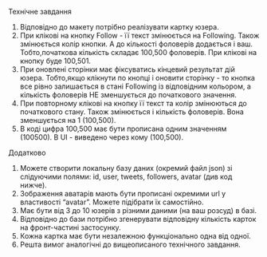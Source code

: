 Технічне завдання
1. Відповідно до макету потрібно реалізувати картку юзера.
2. При клікові на кнопку Follow - її текст змінюється на Following. Також
   змінюється колір кнопки. А до кількості фоловерів додається і ваш.
   Тобто,початкова кількість складає 100,500 фоловерів. При клікові на кнопку
   буде 100,501.
3. При оновлені сторінки має фіксуватись кінцевий результат дій юзера.
   Тобто,якщо клікнути по кнопці і оновити сторінку - то кнопка все рівно
   залишається в стані Following із відповідним кольором, а кількість фоловерів
   НЕ зменшується до початкового значення.
4. При повторному клікові на кнопку її текст та колір змінюються до початкового
   стану. Також змінюється і кількість фоловерів. Вона зменшується на 1
   (100,500).
5. В коді цифра 100,500 має бути прописана одним значенням (100500). В UI -
   виведено через кому (100,500).

Додатково
1. Можете створити локальну базу даних (окремий файл json) зі слідуючими полями: id, user, tweets, followers, avatar (див код нижче).
2. Зображення аватарів мають бути прописані окремими url у властивості “avatar”. Можете підібрати їх самостійно.
3. Має бути від 3 до 10 юзерів з різними даними (на ваш розсуд) в базі.
4. Відповідно до бази потрібно згенерувати відповідну кількість карток на фронт-частині застосунку.
5. Кожна картка має бути незалежною функціонально одна від одної.
6. Решта вимог аналогічні до вищеописаного технічного завдання.